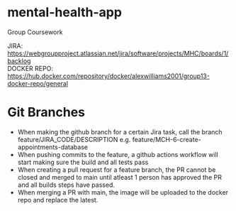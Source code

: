 # mental-health-app
Group Coursework

JIRA: https://webgroupproject.atlassian.net/jira/software/projects/MHC/boards/1/backlog   
DOCKER REPO: https://hub.docker.com/repository/docker/alexwilliams2001/group13-docker-repo/general

# Git Branches

- When making the github branch for a certain Jira task, call the branch feature/JIRA_CODE/DESCRIPTION e.g. feature/MCH-6-create-appointments-database
- When pushing commits to the feature, a github actions workflow will start making sure the build and all tests pass
- When creating a pull request for a feature branch, the PR cannot be closed and merged to main until atleast 1 person has approved the PR and all builds steps have passed.
- When merging a PR with main, the image will be uploaded to the docker repo and replace the latest.
